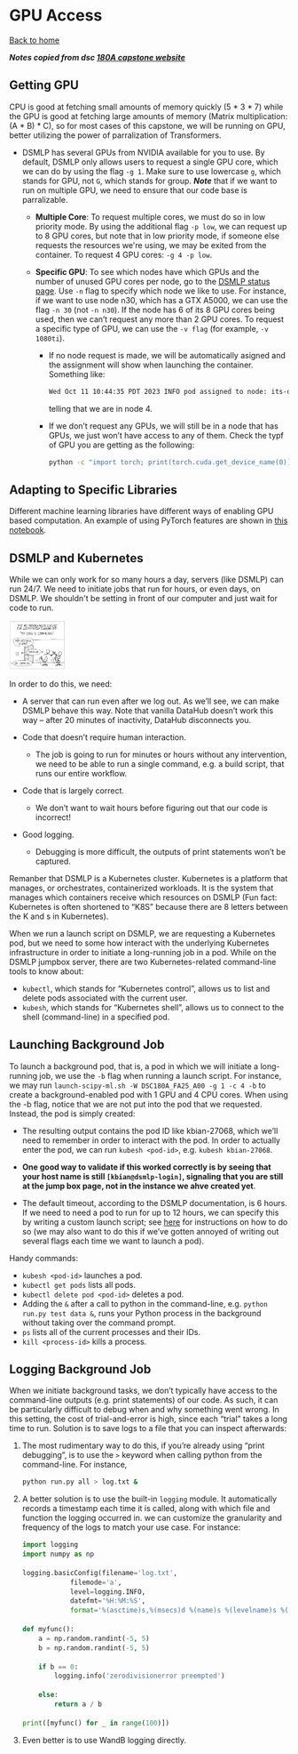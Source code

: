 # GPU Access

[Back to home](/README.md)

***Notes copied from dsc [180A capstone website](https://dsc-capstone.org/2025-26/lessons/02/)***

## Getting GPU
CPU is good at fetching small amounts of memory quickly (5 * 3 * 7) while the GPU is good at fetching large amounts of memory (Matrix multiplication: (A * B) * C), so for most cases of this capstone, we will be running on GPU, better utilizing the power of parralization of Transformers.

- DSMLP has several GPUs from NVIDIA available for you to use. By default, DSMLP only allows users to request a single GPU core, which we can do by using the flag `-g 1`. Make sure to use lowercase `g`, which stands for GPU, not `G`, which stands for group. ***Note*** that if we want to run on multiple GPU, we need to ensure that our code base is parralizable.

    - **Multiple Core**: To request multiple cores, we must do so in low priority mode. By using the additional flag `-p low`, we can request up to 8 GPU cores, but note that in low priority mode, if someone else requests the resources we're using, we may be exited from the container. To request 4 GPU cores: `-g 4 -p low`.

    - **Specific GPU**: To see which nodes have which GPUs and the number of unused GPU cores per node, go to the [DSMLP status page](https://datahub.ucsd.edu/hub/status). Use `-n` flag to specify which node we like to use. For instance, if we want to use node n30, which has a GTX A5000, we can use the flag `-n 30` (not `-n n30`). If the node has 6 of its 8 GPU cores being used, then we can’t request any more than 2 GPU cores. To request a specific type of GPU, we can use the `-v flag` (for example, `-v 1080ti`).

        - If no node request is made, we will be automatically asigned and the assignment will show when launching the container. Something like:
            ```bash
            Wed Oct 11 10:44:35 PDT 2023 INFO pod assigned to node: its-dsmlp-n04.ucsd.edu
            ```
            telling that we are in node 4.

        - If we don’t request any GPUs, we will still be in a node that has GPUs, we just won’t have access to any of them. Check the typf of GPU you are getting as the following:
            ```bash
            python -c "import torch; print(torch.cuda.get_device_name(0));"
            ```

## Adapting to Specific Libraries
Different machine learning libraries have different ways of enabling GPU based computation. An example of using PyTorch features are shown in [this notebook](/notebooks/gpu-example.ipynb).


## DSMLP and Kubernetes

While we can only work for so many hours a day, servers (like DSMLP) can run 24/7. We need to initiate jobs that run for hours, or even days, on DSMLP. We shouldn't be setting in front of our computer and just wait for code to run.

<img src="img/compiling.png" alt="compile" width="20%" height="auto"/>

In order to do this, we need:

- A server that can run even after we log out. As we’ll see, we can make DSMLP behave this way. Note that vanilla DataHub doesn’t work this way – after 20 minutes of inactivity, DataHub disconnects you.

- Code that doesn’t require human interaction.
    - The job is going to run for minutes or hours without any intervention, we need to be able to run a single command, e.g. a build script, that runs our entire workflow.

- Code that is largely correct.
    - We don’t want to wait hours before figuring out that our code is incorrect!

-  Good logging.
    - Debugging is more difficult, the outputs of print statements won’t be captured.

Remanber that DSMLP is a Kubernetes cluster. Kubernetes is a platform that manages, or orchestrates, containerized workloads. It is the system that manages which containers receive which resources on DSMLP (Fun fact: Kubernetes is often shortened to “K8S” because there are 8 letters between the K and s in Kubernetes).

When we run a launch script on DSMLP, we are requesting a Kubernetes pod, but we need to some how interact with the underlying Kubernetes infrastructure in order to initiate a long-running job in a pod. While on the DSMLP jumpbox server, there are two Kubernetes-related command-line tools to know about:

- `kubectl`, which stands for “Kubernetes control”, allows us to list and delete pods associated with the current user.
- `kubesh`, which stands for “Kubernetes shell”, allows us to connect to the shell (command-line) in a specified pod.


## Launching Background Job

To launch a background pod, that is, a pod in which we will initiate a long-running job, we use the `-b` flag when running a launch script. For instance, we may run `launch-scipy-ml.sh -W DSC180A_FA25_A00 -g 1 -c 4 -b` to create a background-enabled pod with 1 GPU and 4 CPU cores. When using the -b flag, notice that we are not put into the pod that we requested. Instead, the pod is simply created:

- The resulting output contains the pod ID like kbian-27068, which we’ll need to remember in order to interact with the pod. In order to actually enter the pod, we can run `kubesh <pod-id>`, e.g. `kubesh kbian-27068`.

- **One good way to validate if this worked correctly is by seeing that your host name is still `[kbian@dsmlp-login]`, signaling that you are still at the jump box page, not in the instance we ahve created yet**.

- The default timeout, according to the DSMLP documentation, is 6 hours. If we need to need a pod to run for up to 12 hours, we can specify this by writing a custom launch script; see [here](https://support.ucsd.edu/services?id=kb_article_view&sysparm_article=KB0032273&sys_kb_id=b18fd328dbe2dcd04cd8f06e0f961988) for instructions on how to do so (we may also want to do this if we’ve gotten annoyed of writing out several flags each time we want to launch a pod).

Handy commands:

- `kubesh <pod-id>` launches a pod.
- `kubectl get pods` lists all pods.
- `kubectl delete pod <pod-id>` deletes a pod.
- Adding the `&` after a call to python in the command-line, e.g. `python run.py test data &`, runs your Python process in the background without taking over the command prompt.
- `ps` lists all of the current processes and their IDs.
- `kill <process-id>` kills a process.

## Logging Background Job
When we initiate background tasks, we don’t typically have access to the command-line outputs (e.g. print statements) of our code. As such, it can be particularly difficult to debug when and why something went wrong. In this setting, the cost of trial-and-error is high, since each “trial” takes a long time to run. Solution is to save logs to a file that you can inspect afterwards:

1. The most rudimentary way to do this, if you’re already using “print debugging”, is to use the `>` keyword when calling python from the command-line. For instance,
    ```bash
    python run.py all > log.txt &
    ```

2. A better solution is to use the built-in `logging` module. It automatically records a timestamp each time it is called, along with which file and function the logging occurred in. we can customize the granularity and frequency of the logs to match your use case. For instance:

    ```python
    import logging
    import numpy as np

    logging.basicConfig(filename='log.txt', 
                filemode='a', 
                level=logging.INFO,
                datefmt='%H:%M:%S',
                format='%(asctime)s,%(msecs)d %(name)s %(levelname)s %(message)s')

    def myfunc():
        a = np.random.randint(-5, 5)
        b = np.random.randint(-5, 5)

        if b == 0:
            logging.info('zerodivisionerror preempted')

        else:
            return a / b

    print([myfunc() for _ in range(100)])
    ```
3. Even better is to use WandB logging directly.